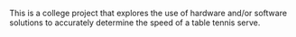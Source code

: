 This is a college project that explores the use of hardware and/or software solutions to accurately determine the speed of a table tennis serve.